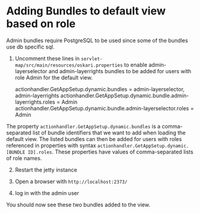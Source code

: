 # Adding Bundles to default view based on role

Admin bundles require PostgreSQL to be used since some of the bundles use db specific sql.

1) Uncomment these lines in `servlet-map/src/main/resources/oskari.properties` to enable admin-layerselector and
admin-layerrights bundles to be added for users with role Admin for the default view.

    actionhandler.GetAppSetup.dynamic.bundles = admin-layerselector, admin-layerrights
    actionhandler.GetAppSetup.dynamic.bundle.admin-layerrights.roles = Admin
    actionhandler.GetAppSetup.dynamic.bundle.admin-layerselector.roles = Admin

The property `actionhandler.GetAppSetup.dynamic.bundles` is a comma-separated list of bundle identifiers
that we want to add when loading the default view. The listed bundles can then be added for users with roles
referenced in properties with syntax `actionhandler.GetAppSetup.dynamic.[BUNDLE ID].roles`. These properties 
have values of comma-separated lists of role names.

2) Restart the jetty instance

3) Open a browser with `http://localhost:2373/`

4) log in with the admin user 

You should now see these two bundles added to the view.